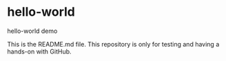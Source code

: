 # hello-world
hello-world demo

This is the README.md file.
This repository is only for testing and having a hands-on with GitHub.

